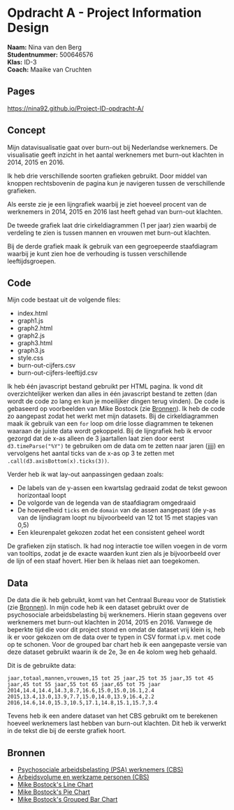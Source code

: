 # Opdracht A - Project Information Design
**Naam:** Nina van den Berg  
**Studentnummer:** 500646576  
**Klas:** ID-3  
**Coach:** Maaike van Cruchten

## Pages
https://nina92.github.io/Project-ID-opdracht-A/

## Concept
Mijn datavisualisatie gaat over burn-out bij Nederlandse werknemers. De visualisatie geeft inzicht in het aantal werknemers met burn-out klachten in 2014, 2015 en 2016.

Ik heb drie verschillende soorten grafieken gebruikt. Door middel van knoppen rechtsbovenin de pagina kun je navigeren tussen de verschillende grafieken.

Als eerste zie je een lijngrafiek waarbij je ziet hoeveel procent van de werknemers in 2014, 2015 en 2016 last heeft gehad van burn-out klachten.

De tweede grafiek laat drie cirkeldiagrammen (1 per jaar) zien waarbij de verdeling te zien is tussen mannen en vrouwen met burn-out klachten.

Bij de derde grafiek maak ik gebruik van een gegroepeerde staafdiagram waarbij je kunt zien hoe de verhouding is tussen verschillende leeftijdsgroepen.

## Code
Mijn code bestaat uit de volgende files:

* index.html
* graph1.js
* graph2.html
* graph2.js
* graph3.html
* graph3.js
* style.css
* burn-out-cijfers.csv
* burn-out-cijfers-leeftijd.csv

Ik heb één javascript bestand gebruikt per HTML pagina. Ik vond dit overzichtelijker werken dan alles in één javascript bestand te zetten (dan wordt de code zo lang en kun je moeilijker dingen terug vinden). De code is gebaseerd op voorbeelden van Mike Bostock (zie [Bronnen](#bronnen)). Ik heb de code zo aangepast zodat het werkt met mijn datasets. Bij de cirkeldiagrammen maak ik gebruik van een `for` loop om drie losse diagrammen te tekenen waaraan de juiste data wordt gekoppeld. Bij de lijngrafiek heb ik ervoor gezorgd dat de x-as alleen de 3 jaartallen laat zien door eerst `d3.timeParse("%Y")` te gebruiken om de data om te zetten naar jaren (jjjj) en vervolgens het aantal ticks van de x-as op 3 te zetten met `.call(d3.axisBottom(x).ticks(3))`.

Verder heb ik wat lay-out aanpassingen gedaan zoals:

* De labels van de y-assen een kwartslag gedraaid zodat de tekst gewoon horizontaal loopt
* De volgorde van de legenda van de staafdiagram omgedraaid
* De hoeveelheid `ticks` en de `domain` van de assen aangepast (de y-as van de lijndiagram loopt nu bijvoorbeeld van 12 tot 15 met stapjes van 0,5)
* Een kleurenpalet gekozen zodat het een consistent geheel wordt

De grafieken zijn statisch. Ik had nog interactie toe willen voegen in de vorm van tooltips, zodat je de exacte waarden kunt zien als je bijvoorbeeld over de lijn of een staaf hovert. Hier ben ik helaas niet aan toegekomen.

## Data
De data die ik heb gebruikt, komt van het Centraal Bureau voor de Statistiek (zie [Bronnen](#bronnen)). In mijn code heb ik een dataset gebruikt over de psychosociale arbeidsbelasting bij werknemers. Hierin staan gegevens over werknemers met burn-out klachten in 2014, 2015 en 2016. Vanwege de beperkte tijd die voor dit project stond en omdat de dataset vrij klein is, heb ik er voor gekozen om de data over te typen in CSV format i.p.v. met code op te schonen. Voor de grouped bar chart heb ik een aangepaste versie van deze dataset gebruikt waarin ik de 2e, 3e en 4e kolom weg heb gehaald.

Dit is de gebruikte data:

```
jaar,totaal,mannen,vrouwen,15 tot 25 jaar,25 tot 35 jaar,35 tot 45 jaar,45 tot 55 jaar,55 tot 65 jaar,65 tot 75 jaar
2014,14.4,14.4,14.3,8.7,16.6,15.0,15.0,16.1,2.4
2015,13.4,13.0,13.9,7.7,15.0,14.0,13.9,16.4,2.2
2016,14.6,14.0,15.3,10.5,17.1,14.8,15.1,15.7,3.4
``` 

Tevens heb ik een andere dataset van het CBS gebruikt om te berekenen hoeveel werknemers last hebben van burn-out klachten. Dit heb ik verwerkt in de tekst die bij de eerste grafiek hoort.

## Bronnen
* [Psychosociale arbeidsbelasting (PSA) werknemers (CBS)](http://statline.cbs.nl/Statweb/publication/?DM=SLNL&PA=83049NED&D1=20&D2=a&D3=a&D4=a&HDR=G3,G1,G2&STB=T&VW=T)
* [Arbeidsvolume en werkzame personen (CBS)](http://statline.cbs.nl/Statweb/publication/?DM=SLNL&PA=82575ned&D1=0&D2=0&D3=0&D4=99,104,109&HDR=G2,T&STB=G1,G3&VW=T)
* [Mike Bostock's Line Chart](https://bl.ocks.org/mbostock/3883245)
* [Mike Bostock's Pie Chart](https://bl.ocks.org/mbostock/3887235)
* [Mike Bostock's Grouped Bar Chart](https://bl.ocks.org/mbostock/3887051)
